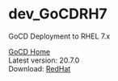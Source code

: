 # dev_GoCDRH7
GoCD Deployment to RHEL 7.x

[GoCD Home](https://gocd.org)<br/>
Latest version: 20.7.0<br/>
Download: [RedHat](https://www.gocd.org/download/#redhat)<br/>

